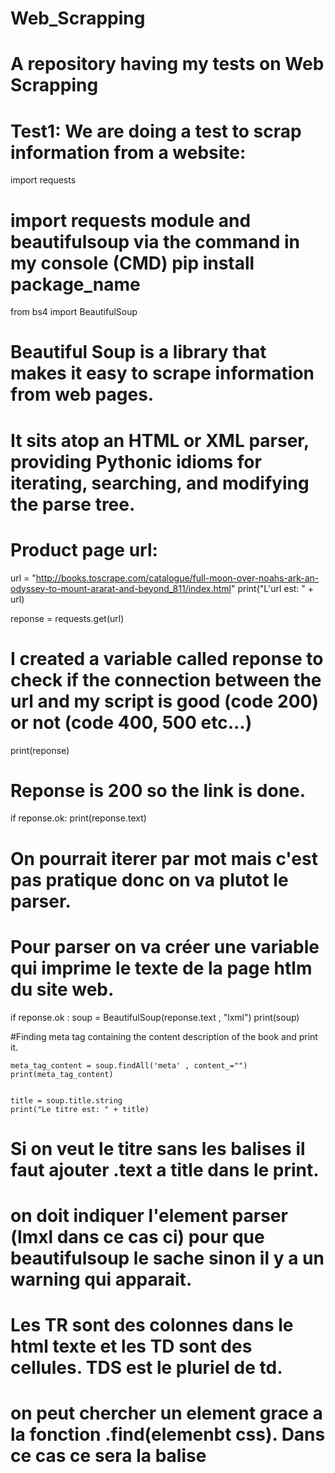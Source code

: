 # Web_Scrapping
# A repository having my tests on Web Scrapping



# Test1: We are doing a test to scrap information from a website:

import requests

# import requests module and beautifulsoup via the command in my console (CMD) pip install package_name

from bs4 import BeautifulSoup


# Beautiful Soup is a library that makes it easy to scrape information from web pages.
# It sits atop an HTML or XML parser, providing Pythonic idioms for iterating, searching, and modifying the parse tree.


# Product page url:
url = "http://books.toscrape.com/catalogue/full-moon-over-noahs-ark-an-odyssey-to-mount-ararat-and-beyond_811/index.html"
print("L'url est: " + url)

reponse = requests.get(url)

# I created a variable called reponse to check if the connection between the url and my script is good (code 200) or not (code 400, 500 etc...)

print(reponse)

# Reponse is 200 so the link is done. 

if reponse.ok:
    print(reponse.text)

# On pourrait iterer par mot mais c'est pas pratique donc on va plutot le parser.
# Pour parser on va créer une variable qui imprime le texte de la page htlm du site web.

if reponse.ok :
    soup = BeautifulSoup(reponse.text , "lxml")
    print(soup)

#Finding meta tag containing the content description of the book and print it. 

    meta_tag_content = soup.findAll('meta' , content_="")
    print(meta_tag_content)


    title = soup.title.string
    print("Le titre est: " + title)
# Si on veut le titre sans les balises il faut ajouter .text a title dans le print.

# on doit indiquer l'element parser (lmxl dans ce cas ci) pour que beautifulsoup le sache sinon il y a un warning qui apparait.
    
# Les TR sont des colonnes dans le html texte et les TD sont des cellules. TDS est le pluriel de td. 

# on peut chercher un element grace a la fonction .find(elemenbt css). Dans ce cas ce sera la balise <title>.

    table_data = soup.find("table" , attrs={"class": "table table-striped"})
    print(table_data)
# OU chercher par ligne chaque information. Pour cela, il faut chercher le tr qui a une certaine classe sous le format dictionaire "clé: valeur".

    



# Chercher la premiere image de la page qui est l'image du livre et prendre uniquement l'url de l'image. Les six autres url image de la page sont les urls des livres dans "Products you recently viewed".

    Image_url = soup.find("img").get("src")
    print(Image_url)
